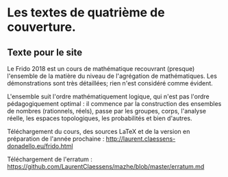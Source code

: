 # Les textes de quatrième de couverture.


## Texte pour le site

Le Frido 2018 est un cours de mathématique recouvrant (presque) l'ensemble de la matière du niveau de l'agrégation de mathématiques. Les démonstrations sont très détaillées; rien n'est considéré comme évident.

L'ensemble suit l'ordre mathématiquement logique, qui n'est pas l'ordre pédagogiquement optimal : il commence par la construction des ensembles de nombres (rationnels, réels), passe par les groupes, corps, l'analyse réelle, les espaces topologiques, les probabilités et bien d'autres.

Téléchargement du cours, des sources LaTeX et de la version en préparation de l'année prochaine :
http://laurent.claessens-donadello.eu/frido.html

Téléchargement de l'erratum :
https://github.com/LaurentClaessens/mazhe/blob/master/erratum.md
